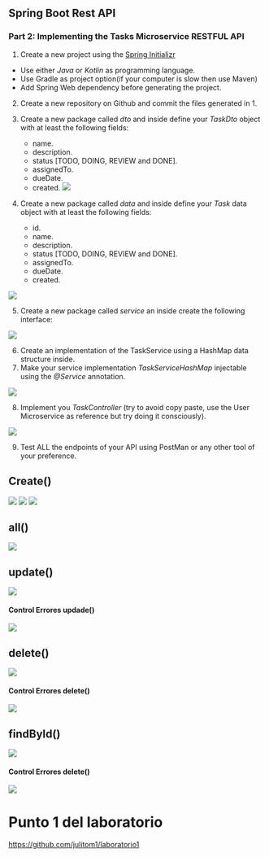 ## Spring Boot Rest API

### Part 2: Implementing the Tasks Microservice RESTFUL API

1. Create a new project using the [Spring Initializr](https://start.spring.io/)
  * Use either *Java* or *Kotlin* as programming language.
  * Use Gradle as project option(if your computer is slow then use  Maven)
  * Add Spring Web dependency before generating the project.
2. Create a new repository on Github and commit the files generated in 1.
3. Create a new package called *dto* and inside define your *TaskDto* object with at least the following fields:
    * name.
    * description.
    * status [TODO, DOING, REVIEW and DONE].
    * assignedTo.
    * dueDate.
    * created.
![](img/postman1.JPG)

4. Create a new package called *data* and inside define your *Task* data object with at least the following fields:
    * id.
    * name.
    * description.
    * status [TODO, DOING, REVIEW and DONE].
    * assignedTo.
    * dueDate.
    * created.

![](img/postman2.JPG)

5. Create a new package called *service* an inside create the following interface:

![](img/postman3.JPG)

6. Create an implementation of the TaskService using a HashMap data structure inside.
7. Make your service implementation *TaskServiceHashMap* injectable using the *@Service* annotation.

![](img/postman4.JPG)
  
8. Implement you *TaskController* (try to avoid copy paste, use the User Microservice as reference but try doing it consciously).

![](img/postman5.JPG)

9. Test ALL the endpoints of your API using PostMan or any other tool of your preference.


## Create()

![](img/postman7.JPG)     ![](img/postman8.JPG)          ![](img/postman16.JPG)

## all()

![](img/postman9.JPG)

## update()

![](img/postman10.JPG)

#### Control Errores updade()

![](img/postman11.JPG)

## delete()

![](img/postman12.JPG)

#### Control Errores delete() 

![](img/postman15.JPG)

## findById()

![](img/postman14.JPG)

#### Control Errores delete() 

![](img/postman13.JPG)

# Punto 1 del laboratorio

https://github.com/julitom1/laboratorio1

